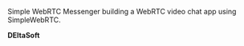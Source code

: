 Simple WebRTC Messenger
building a WebRTC video chat app using SimpleWebRTC.

 ******DEltaSoft******
